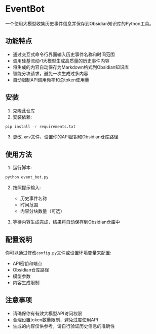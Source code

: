 # EventBot

一个使用大模型收集历史事件信息并保存到Obsidian知识库的Python工具。

## 功能特点

- 通过交互式命令行界面输入历史事件名称和时间范围
- 调用硅基流动r1大模型生成高质量的历史事件内容
- 将生成的内容自动保存为Markdown格式到Obsidian知识库
- 智能分块请求，避免一次生成过多内容
- 自动限制API调用频率和总token使用量

## 安装

1. 克隆此仓库
2. 安装依赖:

```bash
pip install -r requirements.txt
```

3. 更改`.env`文件，设置你的API密钥和Obsidian仓库路径

## 使用方法

1. 运行脚本:

```bash
python event_bot.py
```

2. 按照提示输入:
   - 历史事件名称
   - 时间范围
   - 内容分块数量（可选）

3. 等待内容生成完成，结果将自动保存到Obsidian仓库中

## 配置说明

你可以通过修改`config.py`文件或设置环境变量来配置:

- API密钥和端点
- Obsidian仓库路径
- 模型参数
- 内容生成限制

## 注意事项

- 请确保你有有效大模型API访问权限
- 合理设置token数量限制，避免过度使用API
- 生成的内容仅供参考，请自行验证历史信息的准确性